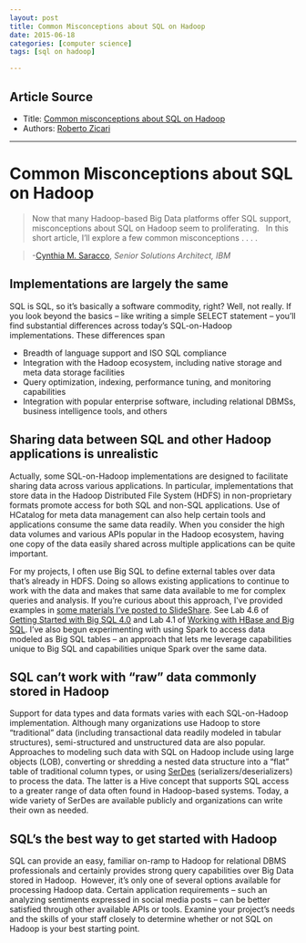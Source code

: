 ```yaml
---
layout: post
title: Common Misconceptions about SQL on Hadoop
date: 2015-06-18
categories: [computer science]
tags: [sql on hadoop]

---
```


## Article Source
* Title: [Common misconceptions about SQL on Hadoop](http://www.odbms.org/2015/06/common-misconceptions-about-sql-on-hadoop/)
* Authors: [Roberto Zicari](http://www.odbms.org/author/rzicari/ "Posts by Roberto Zicari") 

---

Common Misconceptions about SQL on Hadoop 
=========================================

> Now that many Hadoop-based Big Data platforms offer SQL support,
> misconceptions about SQL on Hadoop seem to proliferating.   In this
> short article, I’ll explore a few common misconceptions . . . .

> -[Cynthia M. Saracco](http://www.odbms.org/2014/03/cynthia-m-saracco-ibm/), *Senior
Solutions Architect, IBM*

Implementations are largely the same
------------------------------------

SQL is SQL, so it’s basically a software commodity, right? 
Well, not really. If you look beyond the basics – like writing a simple SELECT
statement – you’ll find substantial differences across today’s
SQL-on-Hadoop implementations. These differences span

-   Breadth of language support and ISO SQL compliance
-   Integration with the Hadoop ecosystem, including native storage and
    meta data storage facilities
-   Query optimization, indexing, performance tuning, and monitoring
    capabilities
-   Integration with popular enterprise software, including relational
    DBMSs, business intelligence tools, and others

Sharing data between SQL and other Hadoop applications is unrealistic
----

Actually, some SQL-on-Hadoop implementations are designed to facilitate
sharing data across various applications. In particular, implementations
that store data in the Hadoop Distributed File System (HDFS) in
non-proprietary formats promote access for both SQL and non-SQL
applications. Use of HCatalog for meta data management can also help
certain tools and applications consume the same data readily. When you
consider the high data volumes and various APIs popular in the Hadoop
ecosystem, having one copy of the data easily shared across multiple
applications can be quite important.

For my projects, I often use Big SQL to define external tables over data
that’s already in HDFS. Doing so allows existing applications to
continue to work with the data and makes that same data available to me
for complex queries and analysis. If you’re curious about this approach,
I’ve provided examples in [some materials I’ve posted to
SlideShare](http://www.slideshare.net/CynthiaSaracco/documents). See Lab
4.6 of [Getting Started with Big SQL
4.0](http://www.slideshare.net/CynthiaSaracco/big-sql40-hol) and Lab 4.1
of [Working with HBase and Big
SQL](http://www.slideshare.net/CynthiaSaracco/h-base-introlabv4). I’ve
also begun experimenting with using Spark to access data modeled as Big
SQL tables – an approach that lets me leverage capabilities unique to
Big SQL and capabilities unique Spark over the same data.

SQL can’t work with “raw” data commonly stored in Hadoop
--------------------------------------------------------

Support for data types and data formats varies with each SQL-on-Hadoop
implementation. Although many organizations use Hadoop to store
“traditional” data (including transactional data readily modeled in
tabular structures), semi-structured and unstructured data are also
popular. Approaches to modeling such data with SQL on Hadoop include
using large objects (LOB), converting or shredding a nested data
structure into a “flat” table of traditional column types, or using
[SerDes](https://cwiki.apache.org/confluence/display/Hive/SerDe)
(serializers/deserializers) to process the data. The latter is a Hive
concept that supports SQL access to a greater range of data often found
in Hadoop-based systems. Today, a wide variety of SerDes are available
publicly and organizations can write their own as needed.

SQL’s the best way to get started with Hadoop
---------------------------------------------

SQL can provide an easy, familiar on-ramp to Hadoop for relational DBMS
professionals and certainly provides strong query capabilities over Big
Data stored in Hadoop.  However, it’s only one of several options
available for processing Hadoop data. Certain application requirements –
such an analyzing sentiments expressed in social media posts – can be
better satisfied through other available APIs or tools. Examine your
project’s needs and the skills of your staff closely to determine
whether or not SQL on Hadoop is your best starting point.

